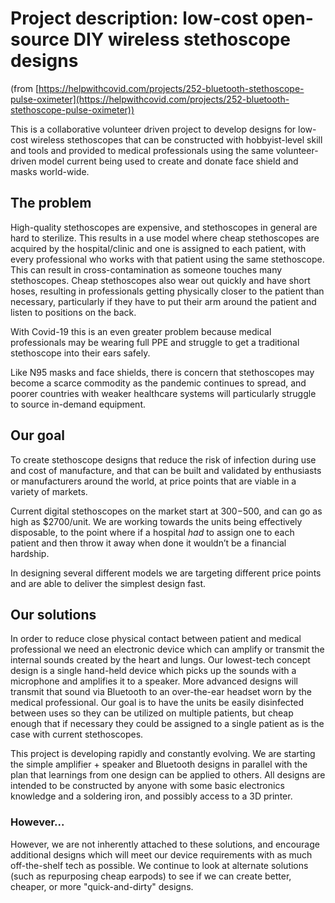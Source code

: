# Project description:  low-cost open-source DIY wireless stethoscope designs

(from [https://helpwithcovid.com/projects/252-bluetooth-stethoscope-pulse-oximeter](https://helpwithcovid.com/projects/252-bluetooth-stethoscope-pulse-oximeter))

This is a collaborative volunteer driven project to develop designs for low-cost wireless stethoscopes that can be constructed with hobbyist-level skill and tools and provided to medical professionals using the same volunteer-driven model current being used to create and donate face shield and masks world-wide.


## The problem

High-quality stethoscopes are expensive, and stethoscopes in general are hard to sterilize.  This results in a use model where cheap stethoscopes are acquired by the hospital/clinic and one is assigned to each patient, with every professional who works with that patient using the same stethoscope.  This can result in cross-contamination as someone touches many stethoscopes.  Cheap stethoscopes also wear out quickly and have short hoses, resulting in professionals getting physically closer to the patient than necessary, particularly if they have to put their arm around the patient and listen to positions on the back.

With Covid-19 this is an even greater problem because medical professionals may be wearing full PPE and struggle to get a traditional stethoscope into their ears safely.

Like N95 masks and face shields, there is concern that stethoscopes may become a scarce commodity as the pandemic continues to spread, and poorer countries with weaker healthcare systems will particularly struggle to source in-demand equipment.


## Our goal

To create stethoscope designs that reduce the risk of infection during use and cost of manufacture, and that can be built and validated by enthusiasts or manufacturers around the world, at price points that are viable in a variety of markets.

Current digital stethoscopes on the market start at $300-$500, and can go as high as $2700/unit. We are working towards the units being effectively disposable, to the point where if a hospital *had* to assign one to each patient and then throw it away when done it wouldn’t be a financial hardship.

In designing several different models we are targeting different price points and are able to deliver the simplest design fast.


## Our solutions

In order to reduce close physical contact between patient and medical professional we need an electronic device which can amplify or transmit the internal sounds created by the heart and lungs. Our lowest-tech concept design is a single hand-held device which picks up the sounds with a microphone and amplifies it to a speaker. More advanced designs will transmit that sound via Bluetooth to an over-the-ear headset worn by the medical professional. Our goal is to have the units be easily disinfected between uses so they can be utilized on multiple patients, but cheap enough that if necessary they could be assigned to a single patient as is the case with current stethoscopes.

This project is developing rapidly and constantly evolving. We are starting the simple amplifier + speaker and Bluetooth designs in parallel with the plan that learnings from one design can be applied to others. All designs are intended to be constructed by anyone with some basic electronics knowledge and a soldering iron, and possibly access to a 3D printer.


### However...

However, we are not inherently attached to these solutions, and encourage additional designs which will meet our device requirements with as much off-the-shelf tech as possible.  We continue to look at alternate solutions (such as repurposing cheap earpods) to see if we can create better, cheaper, or more "quick-and-dirty" designs.
